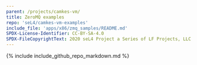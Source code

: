 ```yaml
---
parent: /projects/camkes-vm/
title: ZeroMQ examples
repo: 'seL4/camkes-vm-examples'
include_file: 'apps/x86/zmq_samples/README.md'
SPDX-License-Identifier: CC-BY-SA-4.0
SPDX-FileCopyrightText: 2020 seL4 Project a Series of LF Projects, LLC.
---
```


{% include include_github_repo_markdown.md %}
